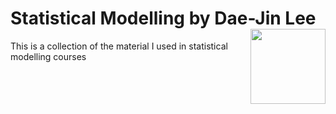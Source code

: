 # Statistical Modelling by Dae-Jin Lee        <img src="http://www.bcamath.org/public_images/logo_bcam.jpg" style="width: 120px;" align="right">

This is a collection of the material I used in statistical modelling courses 
